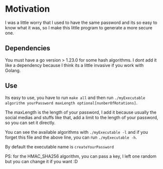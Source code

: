 # Motivation

I was a little worry that I used to have the same password and its so easy to know what it was, so I make this little program to generate a more secure one.

## Dependencies

You must have a go version > 1.23.0 for some hash algorithms. I dont add it like a dependency because I think its a little invasive if you work with Golang.

## Use

Its easy to use, you have to run `make all` and then run `./myExecutable algorithm yourPassword maxLength optional[nunberOfRotations]`.

The maxLength is the length of your password, I add it because usually the social medias and stuffs like that, add a limit to the length of your password, so you can set it directly.

You can see the available algorithms with `./myExecutable -l` and if you forget this file and the above line, you can run `./myExecutable -h`.

By default the executable name is `createYourPassword`

PS: for the HMAC_SHA256 algorithm, you can pass a key, I left one random but you can change it if you want :D
